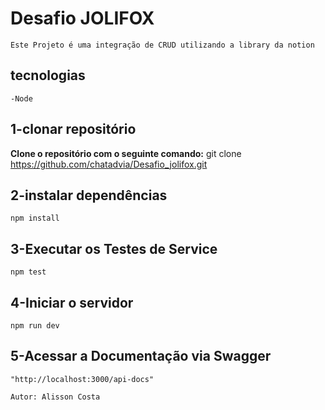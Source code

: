 # Desafio JOLIFOX

    Este Projeto é uma integração de CRUD utilizando a library da notion

## tecnologias
    -Node    

## 1-clonar repositório
**Clone o repositório com o seguinte comando:**
    git clone https://github.com/chatadvia/Desafio_jolifox.git

## 2-instalar dependências 
    npm install

## 3-Executar os Testes de Service
    npm test

## 4-Iniciar o servidor
    npm run dev 

## 5-Acessar a Documentação via Swagger
  
    "http://localhost:3000/api-docs"


```bash
Autor: Alisson Costa
